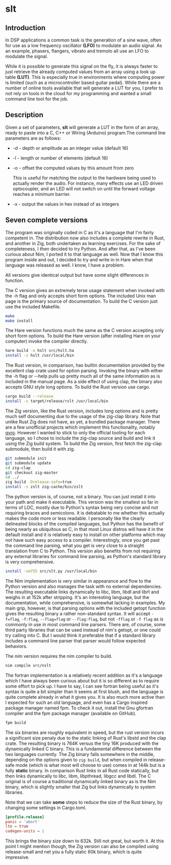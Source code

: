 # slt
## Introduction
In DSP applications a common task is the generation of a sine wave,
often for use as a low frequency oscillator **(LFO)** to modulate an audio
signal. As an example, phasers, flangers, vibrato and tremolo all use an
LFO to modulate the signal.

While it is possible to generate this signal on the fly, it is always
faster to just retrieve the already computed values from an array using
a look up table **(LUT)**. This is especially true in environments where
computing power is limited (such as a microcontroller based guitar pedal).
While there are a number of online tools available that will generate a
LUT for you, I prefer to not rely on tools in the cloud for my programming
and wanted a small command line tool for the job.
## Description
Given a set of parameters, **slt** will generate a LUT in the form of an
array, ready to paste into a C, C++ or Wiring (Arduino) program.The command
line parameters are as follows:
* -d - depth or amplitude as an integer value (default 16)
* -l - length or number of elements (default 16)
* -o - offset the computed values by this amount from zero

  This is useful for matching the output to the hardware being used to
  actually render the audio. For instance, many effects use an LED driven
  optocoupler, and an LED will not switch on until the forward voltage
  reaches a minimum barrier.

* -x - output the values in hex instead of as integers
## Seven complete versions
The program was originally coded in C as it's a language that I'm fairly
competent in. The distribution now also includes a complete rewrite in
Rust, and another in Zig, both undertaken as learning exercises. For the sake of
completeness, I then decided to try Python. And after that, as I've been curious
about Nim, I ported it to that language as well. Now that I know this program
inside and out, I decided to try and write in in Hare when that language was
released as well. I know, I have a problem.

All versions give identical output but have some slight differences in function.

The C version gives an extremely terse usage statement when invoked with
the -h flag and only accepts short form options. The included Unix man
page is the primary source of documentation. To build the C version just use the
included Makefile.

```sh
make
make install
```
The Hare version functions much the same as the C version accepting only short
form options. To build the Hare version (after installing Hare on your computer)
invoke the compiler directly.

```sh
hare build -o hslt src/hslt.ha
install -s hslt /usr/local/bin
```


The Rust version, in comparison, has builtin documentation provided by
the excellent clap crate used for option parsing. Invoking the binary
with either the -h flag or --help pulls up pretty much all of the same
information as is included in the manual page. As a side effect of using
clap, the binary also accepts GNU style long options. To build the Rust version
use cargo.

```sh
cargo build --release
install -s target/release/rslt /usr/local/bin
```

The Zig version, like the Rust version, includes long options and is
pretty much self documenting due to the usage of the zig-clap library.
Note that unlike Rust Zig does not have, as yet, a bundled package
manager. There are a few unofficial projects which implement this
functionality, notably [gyro](https://github.com/mattnite/gyro). However
I wanted to stick to only the official tooling for each language, so I
chose to include the zig-clap source and build and link it using the Zig
build system. To build the Zig version, first fetch the zig-clap submodule, then
build it with zig.

```sh
git submodule init
git submodule update
cd zig-clap
git checkout zig-master
cd ../
zig build -Drelease-safe=true
install -s zslt zig-cache/bin/zslt
```

The python version is, of course, not a binary. You can just install it into
your path and make it executable. This version was the smallest so far in terms
of LOC, mostly due to Python's syntax being very concise and not requiring
braces and semicolons. It is debatable to me whether this actually makes the
code more or less readable. I personally like the clearly delineated blocks of
the compiled languages, but Python has the benefit of being nearly as ubiquitous
as C, in that most Linux distros will have it in the default install and it is
relatively easy to install on other platforms which may not have such easy access
to a compiler. Interestingly, once you get past the command line parsing, what
you get is very close to a straight translation from C to Python. This version
also benefits from not requiring any external libraries for command line parsing,
as Python's standard library is very comprehensive.


```sh
install -sm755 src/slt.py /usr/local/bin
```

The Nim implementation is very similar in appearance and flow to the Python
version and also manages the task with no external dependencies. The resulting
executable links dynamically to libc, libm, libdl and librt and weighs in at
152k after stripping. It's an interesting language, but the documentation, while
comprehensive, is somewhat lacking in examples. My main grip, however, is that
parsing options with the included getopt function gives the resulting binary a
rather non-standard syntax. It will accept ```-f=flag```, ```-f:flag```,
```--flag=flag``` or ```--flag:flag```, but not ```-fflag``` or ```-f flag``` as
is commonly in use in most command line parsers. There are, of course, some third
party libraries that can be used instead of nim's getopt, or one could try
calling into C. But I would think it preferable that if a standard library
includes a command line parser that parser would follow expected behaviors.

The nim version requires the nim compiler to build.
```sh
nim compile src/nslt
```

The fortran implementation is a relatively recent addition as it's a language
which I have always been curious about but it is so different as to require some
effort to pick up. I have to say, I can see fortran being useful as it's syntax
is quite a bit simpler than it seems at first blush, and the language is quite
complete already in what it gives you. It is also much more active than I expected
for such an old language, and even has a Cargo inspired package manager named fpm.
To check it out, install the Gnu gfortran compiler and the fpm package manager
(available on GitHub).

```sh
fpm build
```

The six binaries are roughly equivalent in speed, but the rust version
incurs a significant size penaly due to the static linking of Rust's
libstd and the clap crate. The resulting binary is 764K versus the tiny
16K produced with the dynamically linked C binary. This is a fundamental
difference between the two languages currently. The Zig binary falls
somewhere in the middle, depending on the options given to
```zig build```, but when compiled in release-safe mode (which is what
most will choose to use) comes in at 144k but is a fully **static**
binary. In comparison Rust links in all Rust code statically, but then
links dynamically to libc, libm, libpthread, libgcc and libdl. The C
original is of course a traditional dynamically linked binary as is the Nim
binary, which is slightly smaller that Zig but links dynamically to system
libraries.

Note that we can take **some** steps to reduce the size of the Rust
binary, by changing some settings in Cargo.toml.
```Toml
[profile.release]
panic = 'abort'
lto = true
codegen-units = 1
```
This brings the binary size down to 632k. Still not great, but worth it.
At this point I might mention though, the Zig version can also be
compiled using release-small and net you a fully static 60k binary, which
is quite impressive.
